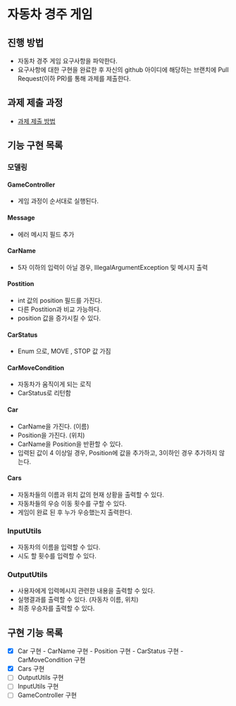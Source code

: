 # 자동차 경주 게임
## 진행 방법
* 자동차 경주 게임 요구사항을 파악한다.
* 요구사항에 대한 구현을 완료한 후 자신의 github 아이디에 해당하는 브랜치에 Pull Request(이하 PR)를 통해 과제를 제출한다.

## 과제 제출 과정
* [과제 제출 방법](https://github.com/next-step/nextstep-docs/tree/master/precourse)


## 기능 구현 목록
### 모델링
#### GameController
- 게임 과정이 순서대로 실행된다.

#### Message
- 에러 메시지 필드 추가

#### CarName
- 5자 이하의 입력이 아닐 경우, IllegalArgumentException 및 메시지 출력

#### Postition
- int 값의 position 필드를 가진다.
- 다른 Postition과 비교 가능하다.
- position 값을 증가시킬 수 있다.


#### CarStatus
- Enum 으로, MOVE , STOP 값 가짐

#### CarMoveCondition
- 자동차가 움직이게 되는 로직
- CarStatus로 리턴함

#### Car
- CarName을 가진다. (이름)
- Position을 가진다. (위치)
- CarName을 Position을 반환할 수 있다.
- 입력된 값이 4 이상일 경우, Position에 값을 추가하고, 3이하인 경우 추가하지 않는다.

#### Cars
- 자동차들의 이름과 위치 값의 현재 상황을 출력할 수 있다.
- 자동차들의 우승 이동 횟수를 구할 수 있다.
- 게임이 완료 된 후 누가 우승했는지 출력한다.

### InputUtils
- 자동차의 이름을 입력할 수 있다.
- 시도 할 횟수를 입력할 수 있다.


### OutputUtils
- 사용자에게 입력메시지 관련한 내용을 출력할 수 있다.
- 실행결과를 출력할 수 있다. (자동차 이름, 위치)
- 최종 우승자를 출력할 수 있다.


## 구현 기능 목록
- [X] Car 구현
      - CarName 구현
      - Position 구현
      - CarStatus 구현
      - CarMoveCondition 구현
- [X] Cars 구현
- [ ] OutputUtils 구현
- [ ] InputUtils 구현
- [ ] GameController 구현